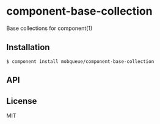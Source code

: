
# component-base-collection

  Base collections for component(1)

## Installation

    $ component install mobqueue/component-base-collection

## API

   

## License

  MIT
